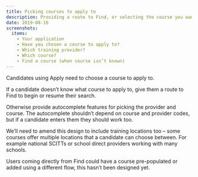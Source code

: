 ```yaml
---
title: Picking courses to apply to
description: Providing a route to Find, or selecting the course you want.
date: 2019-08-16
screenshots:
  items:
    - Your application
    - Have you chosen a course to apply to?
    - Which training provider?
    - Which course?
    - Find a course (when course isn’t known)
---
```


Candidates using Apply need to choose a course to apply to.

If a candidate doesn’t know what course to apply to, give them a route to Find to begin or resume their search.

Otherwise provide autocomplete features for picking the provider and course. The autocomplete shouldn’t depend on course and provider codes, but if a candidate enters them they should work too.

We’ll need to amend this design to include training locations too – some courses offer multiple locations that a candidate can choose between. For example national SCITTs or school direct providers working with many schools.

Users coming directly from Find could have a course pre-populated or added using a different flow, this hasn’t been designed yet.
